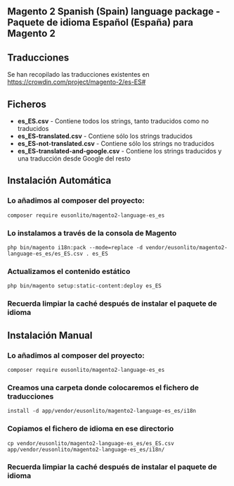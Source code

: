 ## Magento 2 Spanish (Spain) language package - Paquete de idioma Español (España) para Magento 2

## Traducciones

Se han recopilado las traducciones existentes en https://crowdin.com/project/magento-2/es-ES#

## Ficheros

* **es_ES.csv** - Contiene todos los strings, tanto traducidos como no traducidos
* **es_ES-translated.csv** - Contiene sólo los strings traducidos
* **es_ES-not-translated.csv** - Contiene sólo los strings no traducidos
* **es_ES-translated-and-google.csv** - Contiene los strings traducidos y una traducción desde Google del resto

## Instalación Automática

### Lo añadimos al composer del proyecto:

```
composer require eusonlito/magento2-language-es_es
```

### Lo instalamos a través de la consola de Magento

```
php bin/magento i18n:pack --mode=replace -d vendor/eusonlito/magento2-language-es_es/es_ES.csv . es_ES
```

### Actualizamos el contenido estático

```
php bin/magento setup:static-content:deploy es_ES
```

### Recuerda limpiar la caché después de instalar el paquete de idioma

## Instalación Manual

### Lo añadimos al composer del proyecto:

```
composer require eusonlito/magento2-language-es_es
```

### Creamos una carpeta donde colocaremos el fichero de traducciones

```
install -d app/vendor/eusonlito/magento2-language-es_es/i18n
```

### Copiamos el fichero de idioma en ese directorio

```
cp vendor/eusonlito/magento2-language-es_es/es_ES.csv app/vendor/eusonlito/magento2-language-es_es/i18n/
```

### Recuerda limpiar la caché después de instalar el paquete de idioma
